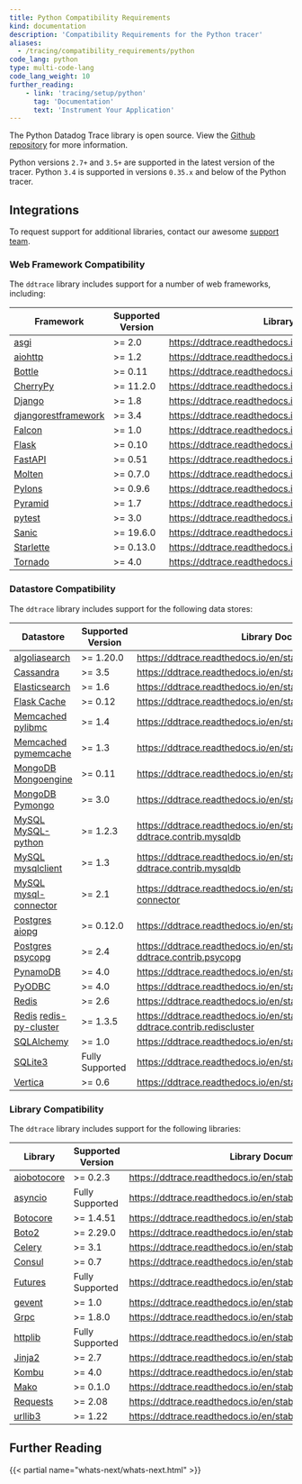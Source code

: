 ```yaml
---
title: Python Compatibility Requirements
kind: documentation
description: 'Compatibility Requirements for the Python tracer'
aliases:
  - /tracing/compatibility_requirements/python
code_lang: python
type: multi-code-lang
code_lang_weight: 10
further_reading:
    - link: 'tracing/setup/python'
      tag: 'Documentation'
      text: 'Instrument Your Application'
---
```


The Python Datadog Trace library is open source. View the [Github repository][1] for more information.

Python versions `2.7+` and `3.5+` are supported in the latest version of the tracer. Python `3.4` is supported in versions `0.35.x` and below of the Python tracer.

## Integrations

To request support for additional libraries, contact our awesome [support team][2].

### Web Framework Compatibility

The `ddtrace` library includes support for a number of web frameworks, including:

| Framework                 | Supported Version | Library Documentation                                              |
| ------------------------- | ----------------- | ------------------------------------------------------------------ |
| [asgi][3]                 | >= 2.0            | https://ddtrace.readthedocs.io/en/stable/integrations.html#asgi    |
| [aiohttp][4]              | >= 1.2            | https://ddtrace.readthedocs.io/en/stable/integrations.html#aiohttp |
| [Bottle][5]               | >= 0.11           | https://ddtrace.readthedocs.io/en/stable/integrations.html#bottle  |
| [CherryPy][6]            | >= 11.2.0         | https://ddtrace.readthedocs.io/en/stable/integrations.html#cherrypy|
| [Django][7]               | >= 1.8            | https://ddtrace.readthedocs.io/en/stable/integrations.html#django  |
| [djangorestframework][7]  | >= 3.4            | https://ddtrace.readthedocs.io/en/stable/integrations.html#django  |
| [Falcon][8]               | >= 1.0            | https://ddtrace.readthedocs.io/en/stable/integrations.html#falcon  |
| [Flask][9]                | >= 0.10           | https://ddtrace.readthedocs.io/en/stable/integrations.html#flask   |
| [FastAPI][10]              | >= 0.51           | https://ddtrace.readthedocs.io/en/stable/integrations.html#fastapi |
| [Molten][11]               | >= 0.7.0          | https://ddtrace.readthedocs.io/en/stable/integrations.html#molten  |
| [Pylons][12]              | >= 0.9.6          | https://ddtrace.readthedocs.io/en/stable/integrations.html#pylons  |
| [Pyramid][13]             | >= 1.7            | https://ddtrace.readthedocs.io/en/stable/integrations.html#pyramid |
| [pytest][14]              | >= 3.0            | https://ddtrace.readthedocs.io/en/stable/integrations.html#pytest  |
| [Sanic][15]               | >= 19.6.0         | https://ddtrace.readthedocs.io/en/stable/integrations.html#sanic   |
| [Starlette][16]           | >= 0.13.0         | https://ddtrace.readthedocs.io/en/stable/integrations.html#starlette |
| [Tornado][17]             | >= 4.0            | https://ddtrace.readthedocs.io/en/stable/integrations.html#tornado |


### Datastore Compatibility

The `ddtrace` library includes support for the following data stores:

| Datastore                          | Supported Version | Library Documentation                                                                         |
| ---------------------------------- | ----------------- | --------------------------------------------------------------------------------------------- |
| [algoliasearch][18]                | >= 1.20.0         | https://ddtrace.readthedocs.io/en/stable/integrations.html#algoliasearch                       |
| [Cassandra][19]                    | >= 3.5            | https://ddtrace.readthedocs.io/en/stable/integrations.html#cassandra                           |
| [Elasticsearch][20]                | >= 1.6            | https://ddtrace.readthedocs.io/en/stable/integrations.html#elasticsearch                       |
| [Flask Cache][21]                  | >= 0.12           | https://ddtrace.readthedocs.io/en/stable/integrations.html#flask-cache                         |
| [Memcached][22] [pylibmc][23]      | >= 1.4            | https://ddtrace.readthedocs.io/en/stable/integrations.html#pylibmc                             |
| [Memcached][22] [pymemcache][24]   | >= 1.3            | https://ddtrace.readthedocs.io/en/stable/integrations.html#pymemcache                          |
| [MongoDB][25] [Mongoengine][26]    | >= 0.11           | https://ddtrace.readthedocs.io/en/stable/integrations.html#mongoengine                         |
| [MongoDB][25] [Pymongo][27]        | >= 3.0            | https://ddtrace.readthedocs.io/en/stable/integrations.html#pymongo                             |
| [MySQL][28] [MySQL-python][29]     | >= 1.2.3          | https://ddtrace.readthedocs.io/en/stable/integrations.html#module-ddtrace.contrib.mysqldb      |
| [MySQL][28] [mysqlclient][30]      | >= 1.3            | https://ddtrace.readthedocs.io/en/stable/integrations.html#module-ddtrace.contrib.mysqldb      |
| [MySQL][28] [mysql-connector][31]  | >= 2.1            | https://ddtrace.readthedocs.io/en/stable/integrations.html#mysql-connector                     |
| [Postgres][32] [aiopg][33]         | >= 0.12.0         | https://ddtrace.readthedocs.io/en/stable/integrations.html#aiopg                               |
| [Postgres][32] [psycopg][34]       | >= 2.4            | https://ddtrace.readthedocs.io/en/stable/integrations.html#module-ddtrace.contrib.psycopg      |
| [PynamoDB][35]                     | >= 4.0            | https://ddtrace.readthedocs.io/en/stable/integrations.html#pynamodb                               |
| [PyODBC][36]                       | >= 4.0            | https://ddtrace.readthedocs.io/en/stable/integrations.html#pyodbc                               |
| [Redis][37]                        | >= 2.6            | https://ddtrace.readthedocs.io/en/stable/integrations.html#redis                               |
| [Redis][37] [redis-py-cluster][38] | >= 1.3.5          | https://ddtrace.readthedocs.io/en/stable/integrations.html#module-ddtrace.contrib.rediscluster |
| [SQLAlchemy][39]                   | >= 1.0            | https://ddtrace.readthedocs.io/en/stable/integrations.html#sqlalchemy                          |
| [SQLite3][40]                      | Fully Supported   | https://ddtrace.readthedocs.io/en/stable/integrations.html#sqlite                              |
| [Vertica][41]                      | >= 0.6            | https://ddtrace.readthedocs.io/en/stable/integrations.html#vertica                             |


### Library Compatibility

The `ddtrace` library includes support for the following libraries:

| Library           | Supported Version | Library Documentation                                                    |
| ----------------- | ----------------- | ------------------------------------------------------------------------ |
| [aiobotocore][41] | >= 0.2.3          | https://ddtrace.readthedocs.io/en/stable/integrations.html#aiobotocore |
| [asyncio][42]     | Fully Supported   | https://ddtrace.readthedocs.io/en/stable/integrations.html#asyncio     |
| [Botocore][43]    | >= 1.4.51         | https://ddtrace.readthedocs.io/en/stable/integrations.html#botocore    |
| [Boto2][44]       | >= 2.29.0         | https://ddtrace.readthedocs.io/en/stable/integrations.html#boto2       |
| [Celery][45]      | >= 3.1            | https://ddtrace.readthedocs.io/en/stable/integrations.html#celery      |
| [Consul][46]      | >= 0.7            | https://ddtrace.readthedocs.io/en/stable/integrations.html#consul      |
| [Futures][47]     | Fully Supported   | https://ddtrace.readthedocs.io/en/stable/integrations.html#futures     |
| [gevent][48]      | >= 1.0            | https://ddtrace.readthedocs.io/en/stable/integrations.html#gevent      |
| [Grpc][49]        | >= 1.8.0          | https://ddtrace.readthedocs.io/en/stable/integrations.html#grpc        |
| [httplib][50]     | Fully Supported   | https://ddtrace.readthedocs.io/en/stable/integrations.html#httplib     |
| [Jinja2][51]      | >= 2.7            | https://ddtrace.readthedocs.io/en/stable/integrations.html#jinja2      |
| [Kombu][52]       | >= 4.0            | https://ddtrace.readthedocs.io/en/stable/integrations.html#kombu       |
| [Mako][53]        | >= 0.1.0          | https://ddtrace.readthedocs.io/en/stable/integrations.html#mako        |
| [Requests][54]    | >= 2.08           | https://ddtrace.readthedocs.io/en/stable/integrations.html#requests    |
| [urllib3][55]     | >= 1.22           | https://ddtrace.readthedocs.io/en/stable/integrations.html#urllib3     |


## Further Reading

{{< partial name="whats-next/whats-next.html" >}}

[1]: https://github.com/DataDog/dd-trace-py
[2]: /help
[3]: http://asgi.readthedocs.io/
[4]: https://aiohttp.readthedocs.io
[5]: https://bottlepy.org
[6]: https://www.djangoproject.com
[7]: https://falconframework.org
[8]: http://flask.pocoo.org
[9]: https://fastapi.tiangolo.com/
[10]: https://moltenframework.com
[11]: http://pylonsproject.org
[12]: https://trypyramid.com
[13]: https://docs.pytest.org/en/stable/
[14]: https://sanic.readthedocs.io/en/latest/
[15]: https://www.starlette.io/
[16]: http://www.tornadoweb.org
[17]: https://www.algolia.com/doc/
[18]: https://cassandra.apache.org
[19]: https://www.elastic.co/products/elasticsearch
[20]: https://pythonhosted.org/Flask-Cache
[21]: https://memcached.org
[22]: http://sendapatch.se/projects/pylibmc
[23]: https://pymemcache.readthedocs.io
[24]: https://www.mongodb.com/what-is-mongodb
[25]: http://mongoengine.org
[26]: https://api.mongodb.com/python/current
[27]: https://www.mysql.com
[28]: https://pypi.org/project/MySQL-python
[29]: https://pypi.org/project/mysqlclient
[30]: https://dev.mysql.com/doc/connector-python/en/
[31]: https://www.postgresql.org
[32]: https://aiopg.readthedocs.io
[33]: http://initd.org/psycopg
[34]: https://pynamodb.readthedocs.io/en/latest/
[35]: https://pypi.org/project/pyodbc/
[36]: https://redis.io
[37]: https://redis-py-cluster.readthedocs.io
[38]: https://www.sqlalchemy.org
[39]: https://www.sqlite.org
[40]: https://www.vertica.com
[41]: https://pypi.org/project/aiobotocore/
[42]: https://docs.python.org/3/library/asyncio.html
[43]: https://pypi.org/project/botocore/
[44]: http://docs.pythonboto.org/en/latest
[45]: http://www.celeryproject.org
[46]: https://python-consul.readthedocs.io/en/latest/
[47]: https://docs.python.org/3/library/concurrent.futures.html
[48]: http://www.gevent.org
[49]: https://grpc.io
[50]: https://docs.python.org/2/library/httplib.html
[51]: http://jinja.pocoo.org
[52]: https://kombu.readthedocs.io/en/latest
[53]: https://www.makotemplates.org
[54]: https://requests.readthedocs.io/en/master/
[55]: https://urllib3.readthedocs.io/en/latest/
